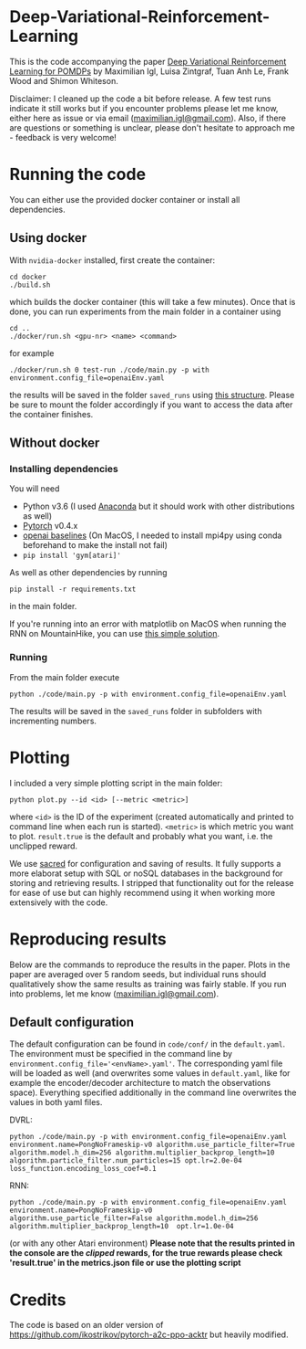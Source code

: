 # Deep-Variational-Reinforcement-Learning
This is the code accompanying the paper [Deep Variational Reinforcement Learning for POMDPs](https://arxiv.org/abs/1806.02426) by Maximilian Igl, Luisa Zintgraf, Tuan Anh Le, Frank Wood and Shimon Whiteson.

Disclaimer: I cleaned up the code a bit before release. A few test runs indicate it still works but if you encounter problems please let me know, either here as issue or via email (maximilian.igl@gmail.com).
Also, if there are questions or something is unclear, please don't hesitate to approach me - feedback is very welcome!

# Running the code 

You can either use the provided docker container or install all dependencies.

## Using docker

With `nvidia-docker` installed, first create the container:
```
cd docker
./build.sh
```
which builds the docker container (this will take a few minutes). Once that is done, you can run experiments from the main folder in a container using 
```
cd ..
./docker/run.sh <gpu-nr> <name> <command>
```
for example
```
./docker/run.sh 0 test-run ./code/main.py -p with environment.config_file=openaiEnv.yaml
```
the results will be saved in the folder `saved_runs` using [this structure](https://sacred.readthedocs.io/en/latest/observers.html#file-observer). Please be sure to mount the folder accordingly if you want to access the data after the container finishes.

## Without docker

### Installing dependencies
You will need
- Python v3.6 (I used [Anaconda](https://conda.io/docs/user-guide/install/index.html) but it should work with other distributions as well)
- [Pytorch](https://pytorch.org/) v0.4.x
- [openai baselines](https://github.com/openai/baselines) (On MacOS, I needed to install mpi4py using conda beforehand to make the install not fail)
- `pip install 'gym[atari]'`

As well as other dependencies by running
```
pip install -r requirements.txt
```
in the main folder.

If you're running into an error with matplotlib on MacOS when running the RNN on MountainHike, you can use [this simple solution](https://stackoverflow.com/a/21789908/3730984).

### Running

From the main folder execute

```
python ./code/main.py -p with environment.config_file=openaiEnv.yaml
```
The results will be saved in the `saved_runs` folder in subfolders with incrementing numbers.

# Plotting

I included a very simple plotting script in the main folder:
```
python plot.py --id <id> [--metric <metric>]
```
where `<id>` is the ID of the experiment (created automatically and printed to command line when each run is started).
`<metric>` is which metric you want to plot. `result.true` is the default and probably what you want, i.e. the unclipped reward.

We use [sacred](https://github.com/IDSIA/sacred) for configuration and saving of results. It fully supports a more elaborat setup with SQL or noSQL databases in the background for storing and retrieving results. I stripped that functionality out for the release for ease of use but can highly recommend using it when working more extensively with the code.


# Reproducing results

Below are the commands to reproduce the results in the paper. Plots in the paper are averaged over 5 random seeds, but individual runs should qualitatively show the same results as training was fairly stable. If you run into problems, let me know (maximilian.igl@gmail.com).

## Default configuration

The default configuration can be found in `code/conf/` in the `default.yaml`. 
The environment must be specified in the command line by `environment.config_file='<envName>.yaml'`. The corresponding yaml file will be loaded as well (and overwrites some values in `default.yaml`, like for example the encoder/decoder architecture to match the observations space). 
Everything specified additionally in the command line overwrites the values in both yaml files.

DVRL:
```
python ./code/main.py -p with environment.config_file=openaiEnv.yaml environment.name=PongNoFrameskip-v0 algorithm.use_particle_filter=True algorithm.model.h_dim=256 algorithm.multiplier_backprop_length=10 algorithm.particle_filter.num_particles=15 opt.lr=2.0e-04 loss_function.encoding_loss_coef=0.1
```

RNN:
```
python ./code/main.py -p with environment.config_file=openaiEnv.yaml environment.name=PongNoFrameskip-v0 algorithm.use_particle_filter=False algorithm.model.h_dim=256 algorithm.multiplier_backprop_length=10  opt.lr=1.0e-04
```
(or with any other Atari environment)
**Please note that the results printed in the console are the _clipped_ rewards, for the true rewards please check 'result.true' in the metrics.json file or use the plotting script**

# Credits

The code is based on an older version of https://github.com/ikostrikov/pytorch-a2c-ppo-acktr but heavily modified.


